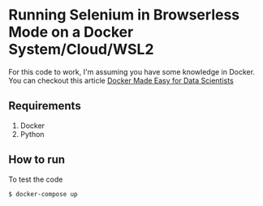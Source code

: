# Running Selenium in Browserless Mode on a Docker System/Cloud/WSL2

For this code to work, I'm assuming you have some knowledge in Docker. You can checkout this article [Docker Made Easy for Data Scientists](https://towardsdatascience.com/docker-made-easy-for-data-scientists-b32efbc23165)

## Requirements
1. Docker
2. Python

## How to run
To test the code
```
$ docker-compose up
```
